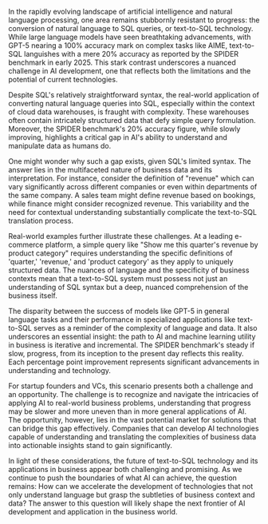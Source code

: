 In the rapidly evolving landscape of artificial intelligence and natural language processing, one area remains stubbornly resistant to progress: the conversion of natural language to SQL queries, or text-to-SQL technology. While large language models have seen breathtaking advancements, with GPT-5 nearing a 100% accuracy mark on complex tasks like AIME, text-to-SQL languishes with a mere 20% accuracy as reported by the SPIDER benchmark in early 2025. This stark contrast underscores a nuanced challenge in AI development, one that reflects both the limitations and the potential of current technologies.

Despite SQL's relatively straightforward syntax, the real-world application of converting natural language queries into SQL, especially within the context of cloud data warehouses, is fraught with complexity. These warehouses often contain intricately structured data that defy simple query formulation. Moreover, the SPIDER benchmark's 20% accuracy figure, while slowly improving, highlights a critical gap in AI's ability to understand and manipulate data as humans do.

One might wonder why such a gap exists, given SQL's limited syntax. The answer lies in the multifaceted nature of business data and its interpretation. For instance, consider the definition of "revenue" which can vary significantly across different companies or even within departments of the same company. A sales team might define revenue based on bookings, while finance might consider recognized revenue. This variability and the need for contextual understanding substantially complicate the text-to-SQL translation process.

Real-world examples further illustrate these challenges. At a leading e-commerce platform, a simple query like "Show me this quarter's revenue by product category" requires understanding the specific definitions of 'quarter,' 'revenue,' and 'product category' as they apply to uniquely structured data. The nuances of language and the specificity of business contexts mean that a text-to-SQL system must possess not just an understanding of SQL syntax but a deep, nuanced comprehension of the business itself.

The disparity between the success of models like GPT-5 in general language tasks and their performance in specialized applications like text-to-SQL serves as a reminder of the complexity of language and data. It also underscores an essential insight: the path to AI and machine learning utility in business is iterative and incremental. The SPIDER benchmark's steady if slow, progress, from its inception to the present day reflects this reality. Each percentage point improvement represents significant advancements in understanding and technology.

For startup founders and VCs, this scenario presents both a challenge and an opportunity. The challenge is to recognize and navigate the intricacies of applying AI to real-world business problems, understanding that progress may be slower and more uneven than in more general applications of AI. The opportunity, however, lies in the vast potential market for solutions that can bridge this gap effectively. Companies that can develop AI technologies capable of understanding and translating the complexities of business data into actionable insights stand to gain significantly.

In light of these considerations, the future of text-to-SQL technology and its applications in business appear both challenging and promising. As we continue to push the boundaries of what AI can achieve, the question remains: How can we accelerate the development of technologies that not only understand language but grasp the subtleties of business context and data? The answer to this question will likely shape the next frontier of AI development and application in the business world.